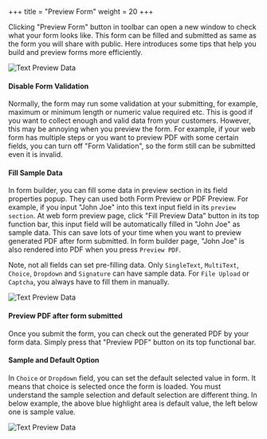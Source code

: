 +++
title = "Preview Form"
weight = 20
+++

Clicking "Preview Form" button in toolbar can open a new window to check what your form looks like. This form can be filled and submitted as same as the form you will share with public.  Here introduces some tips that help you build and preview forms more efficiently.

![Text Preview Data](/images/page/form/preview.png)


#### Disable Form Validation
Normally, the form may run some validation at your submitting, for example, maximum or minimum length or numeric value required etc. This is good if you want to collect enough and valid data from your customers. However, this may be annoying when you preview the form. For example, if your web form has multiple steps or you want to preview PDF with some certain	 fields, you can turn off "Form Validation", so the form still can be submitted even it is invalid.


#### Fill Sample Data

In form builder, you can fill some data in preview section in its field properties popup. They can used both Form Preview or PDF Preview. For example, if you input "John Joe" into this text input field in its `preview section`. At web form preview page, click "Fill Preview Data" button in its top function bar, this input field will be automatically filled in "John Joe" as sample data. This can save lots of your time when you want to preview generated PDF after form submitted. In form builder page, "John Joe" is also rendered into PDF when you press `Preview PDF`.

Note, not all fields can set pre-filling data.  Only `SingleText`, `MultiText`, `Choice`, `Dropdown` and `Signature` can have sample data. For `File Upload` or `Captcha`, you always have to fill them in manually.

![Text Preview Data](/images/page/form-preview/text-preview.png)

#### Preview PDF after form submitted

Once you submit the form, you can check out the generated PDF by your form data. Simply press that "Preview PDF" button on its top functional bar.


#### Sample and Default Option

In `Choice` or `Dropdown` field, you can set the default selected value in form. It means that choice is selected once the form is loaded. You must understand the sample selection and default selection are different thing. In below example, the above blue highlight area is default value, the left below one is sample value.

![Text Preview Data](/images/page/form/sample-default-option.png)